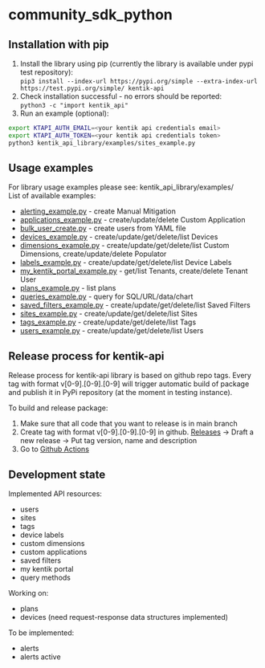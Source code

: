 # community_sdk_python

## Installation with pip

1. Install the library using pip (currently the library is available under pypi test repository):  
```pip3 install --index-url https://pypi.org/simple --extra-index-url https://test.pypi.org/simple/ kentik-api```
1. Check installation successful - no errors should be reported:  
```python3 -c "import kentik_api"```
1. Run an example (optional):
  ```bash
  export KTAPI_AUTH_EMAIL=<your kentik api credentials email>
  export KTAPI_AUTH_TOKEN=<your kentik api credentials token>
  python3 kentik_api_library/examples/sites_example.py
  ```

## Usage examples

For library usage examples please see: kentik_api_library/examples/  
List of available examples:
- [alerting_example.py](./kentik_api_library/examples/alerting_example.py) - create Manual Mitigation
- [applications_example.py](./kentik_api_library/examples/applications_example.py) - create/update/delete Custom Application
- [bulk_user_create.py](./kentik_api_library/examples/bulk_user_create.py) - create users from YAML file
- [devices_example.py](./kentik_api_library/examples/devices_example.py) - create/update/get/delete/list Devices
- [dimensions_example.py](./kentik_api_library/examples/dimensions_example.py) - create/update/get/delete/list Custom Dimensions, create/update/delete Populator
- [labels_example.py](./kentik_api_library/examples/labels_example.py) - create/update/get/delete/list Device Labels
- [my_kentik_portal_example.py](./kentik_api_library/examples/my_kentik_portal_example.py) - get/list Tenants, create/delete Tenant User
- [plans_example.py](./kentik_api_library/examples/plans_example.py) - list plans
- [queries_example.py](./kentik_api_library/examples/queries_example.py) - query for SQL/URL/data/chart
- [saved_filters_example.py](./kentik_api_library/examples/saved_filters_example.py) - create/update/get/delete/list Saved Filters
- [sites_example.py](./kentik_api_library/examples/sites_example.py) - create/update/get/delete/list Sites
- [tags_example.py](./kentik_api_library/examples/tags_example.py) - create/update/get/delete/list Tags
- [users_example.py](./kentik_api_library/examples/users_example.py) - create/update/get/delete/list Users

## Release process for kentik-api

Release process for kentik-api library is based on github repo tags. Every tag with format v[0-9].[0-9].[0-9] will trigger automatic build of package and publish it in PyPi repository (at the moment in testing instance).

To build and release package:
1. Make sure that all code that you want to release is in main branch
1. Create tag with format v[0-9].[0-9].[0-9] in github. [Releases](https://github.com/kentik/community_sdk_python/releases) -> Draft a new release -> Put tag version, name and description
1. Go to [Github Actions](https://github.com/kentik/community_sdk_python/actions)


## Development state

Implemented API resources:
- users
- sites
- tags
- device labels
- custom dimensions
- custom applications
- saved filters
- my kentik portal
- query methods

Working on:
- plans
- devices (need request-response data structures implemented)

To be implemented:
- alerts
- alerts active
